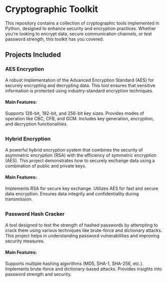 # Cryptographic Toolkit
This repository contains a collection of cryptographic tools implemented in Python, designed to enhance security and encryption practices. Whether you're looking to encrypt data, secure communication channels, or test password strength, this toolkit has you covered.
##

## Projects Included
### AES Encryption
A robust implementation of the Advanced Encryption Standard (AES) for securely encrypting and decrypting data. This tool ensures that sensitive information is protected using industry-standard encryption techniques.

#### Main Features:
Supports 128-bit, 192-bit, and 256-bit key sizes.
Provides modes of operation like CBC, CFB, and GCM.
Includes key generation, encryption, and decryption functionalities.
##

### Hybrid Encryption
A powerful hybrid encryption system that combines the security of asymmetric encryption (RSA) with the efficiency of symmetric encryption (AES). This project demonstrates how to securely exchange data using a combination of public and private keys.

#### Main Features:
Implements RSA for secure key exchange.
Utilizes AES for fast and secure data encryption.
Ensures data integrity and confidentiality during transmission.
##

### Password Hash Cracker
A tool designed to test the strength of hashed passwords by attempting to crack them using various techniques like brute-force and dictionary attacks. This project helps in understanding password vulnerabilities and improving security measures.

#### Main Features:
Supports multiple hashing algorithms (MD5, SHA-1, SHA-256, etc.).
Implements brute-force and dictionary-based attacks.
Provides insights into password strength and security.
